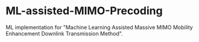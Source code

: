 # ML-assisted-MIMO-Precoding
ML implementation for "Machine Learning Assisted Massive MIMO Mobility Enhancement Downlink Transmission Method".
